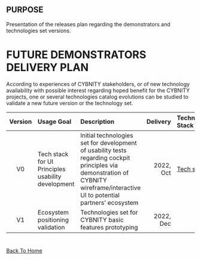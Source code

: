 ## PURPOSE
Presentation of the releases plan regarding the demonstrators and technologies set versions.

# FUTURE DEMONSTRATORS DELIVERY PLAN
According to experiences of CYBNITY stakeholders, or of new technology availability with possible interest regarding hoped benefit for the CYBNITY projects, one or several technologies catalog evolutions can be studied to validate a new future version or the technology set.

| Version | Usage Goal | Description | Delivery | Technology Stack | Demonstrator |
|  :---:  |   :---     |    :---     |     ---: |      :---        |     :---     |
| V0 | Tech stack for UI Principles usability development  | Initial technologies set for development of usability tests regarding cockpit principles via demonstration of CYBNITY wireframe/interactive UI to potential partners' ecosystem | 2022, Oct | [Tech stack](../demonstrators-line/demonstrator-v0/technologies-stack-analysis.md) | - [V0 Techstack Integration Demonstrator](../prototypes-line/techstack/v0-stack-integration/README.md)<br>- UI demonstrator |
| V1 | Ecosystem positioning validation | Technologies set for CYBNITY basic features prototyping | 2022, Dec | | |

#
[Back To Home](../README.md)
